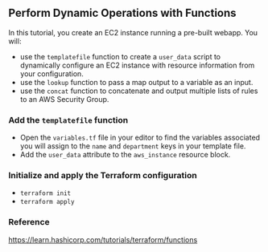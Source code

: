 ## Perform Dynamic Operations with Functions
In this tutorial, you create an EC2 instance running a pre-built webapp. You will:
* use the `templatefile` function to create a `user_data` script to dynamically configure an EC2 instance with resource information from your configuration.
* use the `lookup` function to pass a map output to a variable as an input.
* use the `concat` function to concatenate and output multiple lists of rules to an AWS Security Group.

### Add the `templatefile` function
- Open the `variables.tf` file in your editor to find the variables associated you will assign to the `name` and `department` keys in your template file.
- Add the `user_data` attribute to the `aws_instance` resource block.

### Initialize and apply the Terraform configuration
- `terraform init`
- `terraform apply`

### Reference
https://learn.hashicorp.com/tutorials/terraform/functions